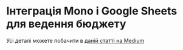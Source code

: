 # Інтеграція Mono і Google Sheets для ведення бюджету

Усі деталі можете побачити в [даній статті на Medium](https://medium.com/@kostian_check/%D1%96%D0%BD%D1%82%D0%B5%D0%B3%D1%80%D0%B0%D1%86%D1%96%D1%8F-mono-%D1%82%D0%B0-google-sheets-%D0%B4%D0%BB%D1%8F-%D0%B2%D0%B5%D0%B4%D0%B5%D0%BD%D0%BD%D1%8F-%D0%B1%D1%8E%D0%B4%D0%B6%D0%B5%D1%82%D1%83-c6255c589ad0)
